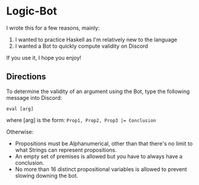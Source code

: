 # Logic-Bot

I wrote this for a few reasons, mainly:
1. I wanted to practice Haskell as I'm relatively new to the language
2. I wanted a Bot to quickly compute validity on Discord

If you use it, I hope you enjoy!

## Directions
To determine the validity of an argument using the Bot, type the following message into Discord:
```
eval [arg]
```
where [arg] is the form: `Prop1, Prop2, Prop3 |= Conclusion`

Otherwise:
- Propositions must be Alphanumerical, other than that there's no limit to what Strings can represent propositions. 
- An empty set of premises is allowed but you have to always have a conclusion.
- No more than 16 distinct propositional variables is allowed to prevent slowing downing the bot.
